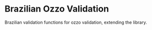 # Brazilian Ozzo Validation

Brazilian validation functions for ozzo validation, extending the library.
